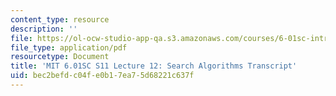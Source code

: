 ```yaml
---
content_type: resource
description: ''
file: https://ol-ocw-studio-app-qa.s3.amazonaws.com/courses/6-01sc-introduction-to-electrical-engineering-and-computer-science-i-spring-2011/bec2befdc04fe0b17ea75d68221c637f_MIT6_01SC_S11_lec12_300k.pdf
file_type: application/pdf
resourcetype: Document
title: 'MIT 6.01SC S11 Lecture 12: Search Algorithms Transcript'
uid: bec2befd-c04f-e0b1-7ea7-5d68221c637f
---
```

